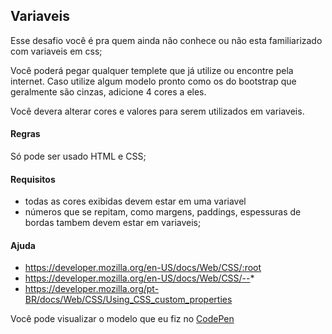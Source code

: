   ## Variaveis 
  Esse desafio você  é pra quem ainda não conhece ou não esta familiarizado com variaveis em css;
  
  Você poderá pegar qualquer templete que já utilize ou encontre pela internet.
  Caso utilize algum modelo pronto como os do bootstrap que geralmente são cinzas, adicione 4 cores a eles.
  
  Você devera alterar cores e valores para serem utilizados em variaveis.
  #### Regras
  Só pode ser usado HTML e CSS; 
  
  #### Requisitos
  - todas as cores exibidas devem estar em uma variavel
  - números que se repitam, como margens, paddings, espessuras de bordas tambem devem estar em variaveis;
 
  
  #### Ajuda
  - https://developer.mozilla.org/en-US/docs/Web/CSS/:root
  - https://developer.mozilla.org/en-US/docs/Web/CSS/--*
  - https://developer.mozilla.org/pt-BR/docs/Web/CSS/Using_CSS_custom_properties
  
  Você pode visualizar o modelo que eu fiz no [CodePen](https://codepen.io/schirrel/full/GRpOZVP)
  
  
